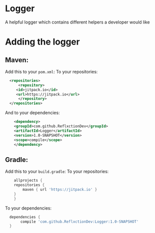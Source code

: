 # Logger
A helpful logger which contains different helpers a developer would like

# Adding the logger
## Maven:
Add this to your `pom.xml`:
To your repositories:
```xml
  <repositories>
      <repository>
	 <id>jitpack.io</id>
	 <url>https://jitpack.io</url>
      </repository>
  </repositories>
```
And to your dependencies:  
```xml
    <dependency>
	<groupId>com.github.ReflxctionDev</groupId>
	<artifactId>Logger</artifactId>
	<version>1.0-SNAPSHOT</version>
	<scope>compile</scope>
    </dependency>
```
  
## Gradle:
Add this to your `build.gradle`:
To your repositories:
```gradle
    allprojects {
	repositories {
	    maven { url 'https://jitpack.io' }
	}
    }
```
To your dependencies:
```gradle
  dependencies {
       compile 'com.github.ReflxctionDev:Logger:1.0-SNAPSHOT'
  }
```
